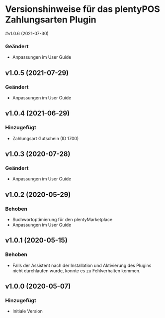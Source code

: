 # Versionshinweise für das plentyPOS Zahlungsarten Plugin

#v1.0.6 (2021-07-30)
### Geändert
- Anpassungen im User Guide

## v1.0.5 (2021-07-29)
### Geändert
- Anpassungen im User Guide

## v1.0.4 (2021-06-29)
### Hinzugefügt
- Zahlungsart Gutschein (ID 1700)

## v1.0.3 (2020-07-28)
### Geändert
- Anpassungen im User Guide

## v1.0.2 (2020-05-29)
### Behoben
- Suchwortoptimierung für den plentyMarketplace
- Anpassungen im User Guide

## v1.0.1 (2020-05-15)
### Behoben
- Falls der Assistent nach der Installation und Aktivierung des Plugins nicht durchlaufen wurde, konnte es zu Fehlverhalten kommen.

## v1.0.0 (2020-05-07)
### Hinzugefügt
- Initiale Version